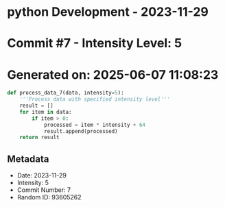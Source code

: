 ﻿# python Development - 2023-11-29
# Commit #7 - Intensity Level: 5
# Generated on: 2025-06-07 11:08:23
```python
def process_data_7(data, intensity=5):
    '''Process data with specified intensity level'''
    result = []
    for item in data:
        if item > 0:
            processed = item * intensity + 64
            result.append(processed)
    return result
```
## Metadata
- Date: 2023-11-29
- Intensity: 5
- Commit Number: 7
- Random ID: 93605262
